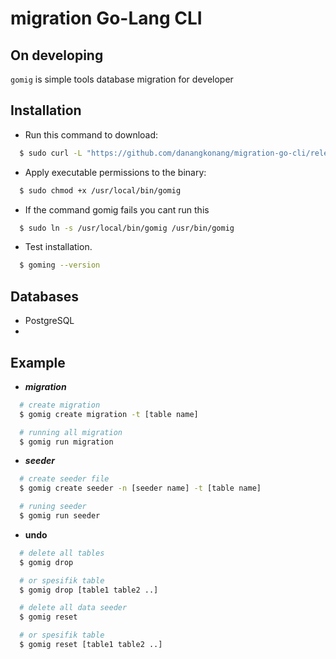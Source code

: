 # migration Go-Lang CLI

## On developing 

`gomig` is simple tools database migration for developer

## Installation
 
  - Run this command to download:

  ```bash
    $ sudo curl -L "https://github.com/danangkonang/migration-go-cli/releases/download/v0.0.2/gomig" -o /usr/local/bin/gomig
  ```

  - Apply executable permissions to the binary:
  ```bash
    $ sudo chmod +x /usr/local/bin/gomig
  ```

  -  If the command gomig fails you cant run this
  ```bash
    $ sudo ln -s /usr/local/bin/gomig /usr/bin/gomig
  ```

  - Test installation.
  ```bash
    $ goming --version
  ```

## Databases

* PostgreSQL
* 

## Example
- ***migration***

```bash
  # create migration
  $ gomig create migration -t [table name]

  # running all migration
  $ gomig run migration
```

- ***seeder***

```bash
  # create seeder file
  $ gomig create seeder -n [seeder name] -t [table name]

  # runing seeder
  $ gomig run seeder
```

- **undo**

```bash
  # delete all tables 
  $ gomig drop

  # or spesifik table 
  $ gomig drop [table1 table2 ..]

  # delete all data seeder
  $ gomig reset

  # or spesifik table 
  $ gomig reset [table1 table2 ..]
````

